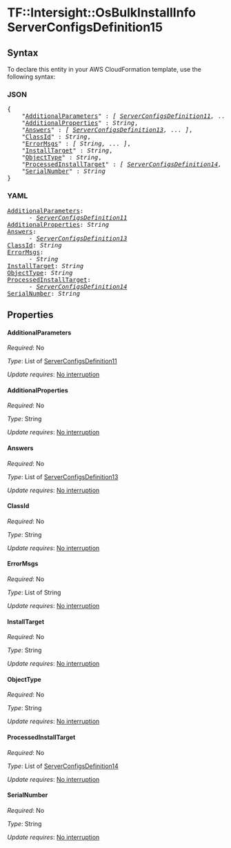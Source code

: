 # TF::Intersight::OsBulkInstallInfo ServerConfigsDefinition15

## Syntax

To declare this entity in your AWS CloudFormation template, use the following syntax:

### JSON

<pre>
{
    "<a href="#additionalparameters" title="AdditionalParameters">AdditionalParameters</a>" : <i>[ <a href="serverconfigsdefinition11.md">ServerConfigsDefinition11</a>, ... ]</i>,
    "<a href="#additionalproperties" title="AdditionalProperties">AdditionalProperties</a>" : <i>String</i>,
    "<a href="#answers" title="Answers">Answers</a>" : <i>[ <a href="serverconfigsdefinition13.md">ServerConfigsDefinition13</a>, ... ]</i>,
    "<a href="#classid" title="ClassId">ClassId</a>" : <i>String</i>,
    "<a href="#errormsgs" title="ErrorMsgs">ErrorMsgs</a>" : <i>[ String, ... ]</i>,
    "<a href="#installtarget" title="InstallTarget">InstallTarget</a>" : <i>String</i>,
    "<a href="#objecttype" title="ObjectType">ObjectType</a>" : <i>String</i>,
    "<a href="#processedinstalltarget" title="ProcessedInstallTarget">ProcessedInstallTarget</a>" : <i>[ <a href="serverconfigsdefinition14.md">ServerConfigsDefinition14</a>, ... ]</i>,
    "<a href="#serialnumber" title="SerialNumber">SerialNumber</a>" : <i>String</i>
}
</pre>

### YAML

<pre>
<a href="#additionalparameters" title="AdditionalParameters">AdditionalParameters</a>: <i>
      - <a href="serverconfigsdefinition11.md">ServerConfigsDefinition11</a></i>
<a href="#additionalproperties" title="AdditionalProperties">AdditionalProperties</a>: <i>String</i>
<a href="#answers" title="Answers">Answers</a>: <i>
      - <a href="serverconfigsdefinition13.md">ServerConfigsDefinition13</a></i>
<a href="#classid" title="ClassId">ClassId</a>: <i>String</i>
<a href="#errormsgs" title="ErrorMsgs">ErrorMsgs</a>: <i>
      - String</i>
<a href="#installtarget" title="InstallTarget">InstallTarget</a>: <i>String</i>
<a href="#objecttype" title="ObjectType">ObjectType</a>: <i>String</i>
<a href="#processedinstalltarget" title="ProcessedInstallTarget">ProcessedInstallTarget</a>: <i>
      - <a href="serverconfigsdefinition14.md">ServerConfigsDefinition14</a></i>
<a href="#serialnumber" title="SerialNumber">SerialNumber</a>: <i>String</i>
</pre>

## Properties

#### AdditionalParameters

_Required_: No

_Type_: List of <a href="serverconfigsdefinition11.md">ServerConfigsDefinition11</a>

_Update requires_: [No interruption](https://docs.aws.amazon.com/AWSCloudFormation/latest/UserGuide/using-cfn-updating-stacks-update-behaviors.html#update-no-interrupt)

#### AdditionalProperties

_Required_: No

_Type_: String

_Update requires_: [No interruption](https://docs.aws.amazon.com/AWSCloudFormation/latest/UserGuide/using-cfn-updating-stacks-update-behaviors.html#update-no-interrupt)

#### Answers

_Required_: No

_Type_: List of <a href="serverconfigsdefinition13.md">ServerConfigsDefinition13</a>

_Update requires_: [No interruption](https://docs.aws.amazon.com/AWSCloudFormation/latest/UserGuide/using-cfn-updating-stacks-update-behaviors.html#update-no-interrupt)

#### ClassId

_Required_: No

_Type_: String

_Update requires_: [No interruption](https://docs.aws.amazon.com/AWSCloudFormation/latest/UserGuide/using-cfn-updating-stacks-update-behaviors.html#update-no-interrupt)

#### ErrorMsgs

_Required_: No

_Type_: List of String

_Update requires_: [No interruption](https://docs.aws.amazon.com/AWSCloudFormation/latest/UserGuide/using-cfn-updating-stacks-update-behaviors.html#update-no-interrupt)

#### InstallTarget

_Required_: No

_Type_: String

_Update requires_: [No interruption](https://docs.aws.amazon.com/AWSCloudFormation/latest/UserGuide/using-cfn-updating-stacks-update-behaviors.html#update-no-interrupt)

#### ObjectType

_Required_: No

_Type_: String

_Update requires_: [No interruption](https://docs.aws.amazon.com/AWSCloudFormation/latest/UserGuide/using-cfn-updating-stacks-update-behaviors.html#update-no-interrupt)

#### ProcessedInstallTarget

_Required_: No

_Type_: List of <a href="serverconfigsdefinition14.md">ServerConfigsDefinition14</a>

_Update requires_: [No interruption](https://docs.aws.amazon.com/AWSCloudFormation/latest/UserGuide/using-cfn-updating-stacks-update-behaviors.html#update-no-interrupt)

#### SerialNumber

_Required_: No

_Type_: String

_Update requires_: [No interruption](https://docs.aws.amazon.com/AWSCloudFormation/latest/UserGuide/using-cfn-updating-stacks-update-behaviors.html#update-no-interrupt)

